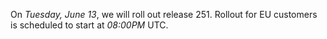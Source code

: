 On *Tuesday, June 13*, we will roll out release 251.
Rollout for EU customers is scheduled to start at *08:00PM* UTC.

